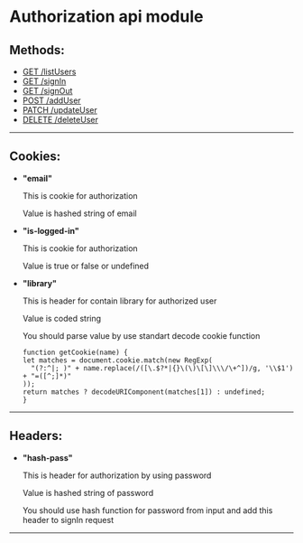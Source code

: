 # Authorization api module
## Methods:
 * [GET /listUsers](./authMethods/listUsers.md)
 * [GET /signIn](./authMethods/signIn.md)
 * [GET /signOut](./authMethods/signOut.md)
 * [POST /addUser](./authMethods/addUser.md)
 * [PATCH /updateUser](./authMethods/updateUser.md)
 * [DELETE /deleteUser](./authMethods/deleteUser.md)
***
## Cookies:

* **"email"**

  This is cookie for authorization

  Value is hashed string of email
* **"is-logged-in"**

  This is cookie for authorization

  Value is true or false or undefined
* **"library"**

  This is header for contain library for authorized user

  Value is coded string

  You should parse value by use standart decode cookie function
  ```
  function getCookie(name) {
  let matches = document.cookie.match(new RegExp(
    "(?:^|; )" + name.replace(/([\.$?*|{}\(\)\[\]\\\/\+^])/g, '\\$1') + "=([^;]*)"
  ));
  return matches ? decodeURIComponent(matches[1]) : undefined;
  }
  ```
***
## Headers:
* **"hash-pass"**

  This is header for authorization by using password

  Value is hashed string of password 

  You should use hash function for password from input and add this header to signIn request 
***